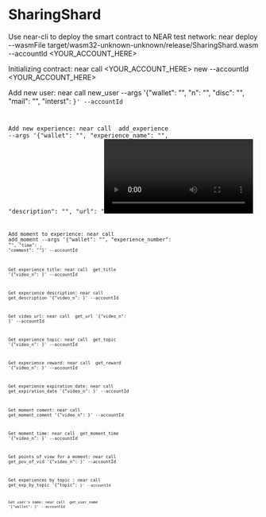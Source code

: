# SharingShard

Use near-cli to deploy the smart contract to NEAR test network:
near deploy --wasmFile target/wasm32-unknown-unknown/release/SharingShard.wasm --accountId <YOUR_ACCOUNT_HERE>

Initializing contract:
near call <YOUR_ACCOUNT_HERE> new --accountId <YOUR_ACCOUNT_HERE>

Add new user:
near call <CONTRACT OWNER WALLET> new_user --args '{"wallet": "<USER WALLET>", "n": "<USER NAME>", "disc": "<USER DIRCORD>", "mail": "<USER EMAL>", "interst": <CODE NUMBER FOR USER ITERESTS>}' --accountId <CALLER WALLET>

Add new experience:
near call <CONTRACT OWNER WALLET> add_experience --args '{"wallet": "<USER WALLET>", "experience_name": "<NAME>", "description": "<EXPERIENCE DESCRIPTION>", "url": "<VIDEO URL>", "reward": <MOMENT REWARD>, "expire_date": <EXPIRATION DATE>, "topic": <CODE NUMBER FOR TOPIC OF VIDEO>}' --accountId <CALLER WALLET>
  
Add moment to experience:
near call <CONTRACT OWNER WALLET> add_moment --args '{"wallet": "<USER WALLET>", "experience_number": "<CODE NUMBER FOR THE EXPERIENCE>", "time": <TIME ON THE VIDEO>, "comment": "<MOMENT COMMENT>"}' --accountId <CALLER WALLET>

Get experience title:
near call <CONTRACT OWNER WALLET> get_title '{"video_n": <EXPERIENCE NUMBER>}' --accountId <CALLER WALLET>
  
Get experience description:
near call <CONTRACT OWNER WALLET> get_description '{"video_n": <EXPERIENCE NUMBER>}' --accountId <CALLER WALLET>
  
Get video url:
near call <CONTRACT OWNER WALLET> get_url '{"video_n": <EXPERIENCE NUMBER>}' --accountId <CALLER WALLET>
  
Get experience topic:
near call <CONTRACT OWNER WALLET> get_topic '{"video_n": <EXPERIENCE NUMBER>}' --accountId <CALLER WALLET>
  
Get experience reward:
near call <CONTRACT OWNER WALLET> get_reward '{"video_n": <EXPERIENCE NUMBER>}' --accountId <CALLER WALLET>
  
Get experience expiration date:
near call <CONTRACT OWNER WALLET> get_expiration_date '{"video_n": <EXPERIENCE NUMBER>}' --accountId <CALLER WALLET>
  
Get moment coment:
near call <CONTRACT OWNER WALLET> get_moment_coment '{"video_n": <EXPERIENCE NUMBER>}' --accountId <CALLER WALLET>
  
Get moment time:
near call <CONTRACT OWNER WALLET> get_moment_time '{"video_n": <EXPERIENCE NUMBER>}' --accountId <CALLER WALLET>
  
Get points of view for a moment:
near call <CONTRACT OWNER WALLET> get_pov_of_vid '{"video_n": <EXPERIENCE NUMBER>}' --accountId <CALLER WALLET>
  
Get experiences by topic :
near call <CONTRACT OWNER WALLET> get_exp_by_topic '{"topic": <CODE NUMBER OF TOPIC>}' --accountId <CALLER WALLET>
  
Get user's name:
near call <CONTRACT OWNER WALLET> get_user_name '{"wallet": <USER WALLET>}' --accountId <CALLER WALLET>
